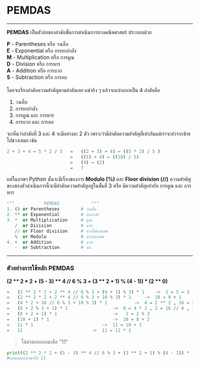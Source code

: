 # PEMDAS

---

**PEMDAS**   เป็นตัวย่อของลำดับขั้นการดำเนินการทางคณิตศาสตร์ ประกอบด้วย

**P** - Parentheses    หรือ   วงเล็บ<br>
**E** - Exponential    หรือ   การยกกำลัง<br>
**M** - Multiplication หรือ   การคูณ<br>
**D** - Division       หรือ   การหาร<br>
**A** - Addition       หรือ   การบวก<br>
**S** - Subtraction    หรือ   การลบ<br>
<br>
โดยจะเรียงลำดับความสำคัญตามลำดับเลย แต่จริง ๆ แล้วจะแบ่งออกเป็น 4 ลำดับคือ
<ol>
   <li>วงเล็บ</li>
   <li>การยกกำลัง</li>
   <li>การคูณ และ การหาร</li>
   <li>การบวก และ การลบ</li>
</ol>

จะเห็นว่าลำดับที่ 3 และ 4 จะมีอย่างละ 2 ตัว เพราะว่ามีลำดับความสำคัญที่เท่ากันแต่เราจะทำจากซ้ายไปขวาเสมอ เช่น

```python
2 + 3 + 4 – 5 * 2 / 5	=	((2 + 3) + 4) – ((5 * 2) / 5 )
                        =	((5) + 4) – ((10) / 5)
                        =	(9) – (2)
                        =	7
```

แต่ในภาษา Python นั้นจะมีเรื่องของการ **Modulo (%)** และ **Floor division (//)** ความสำคัญของสองตัวดำเนินการนี้จะมีลำดับความสำคัญอยู่ในขั้นที่ 3 หรือ มีความสำคัญเท่ากับ การคูณ และ การหาร

```python
"""           PEMDAS            """
1. () or Parentheses        # วงเล็บ
2. ** or Exponential        # ยกกำลัง
3. *  or Multiplication     # คูณ
   /  or Division           # หาร
   // or Floor division     # หารไม่เอาเศษ
   %  or Modulo             # หารเอาเศษ
4. +  or Addition           # บวก
   -  or Subtraction        # ลบ
```

---

### ตัวอย่างการใช้หลัก PEMDAS
**(2 ** 2 * 2 + (5 - 3) ** 4 // 6 % 3 + (3 ** 2 + 1) % (4 - 1)) * (2 ** 0)**
<br>
```python
=	(2 ** 2 * 2 + 2 ** 4 // 6 % 3 + (9 + 1) % 3) * 1  	-> 	2 = 5 – 3 , 9 = 3 ** 2 , 1 = 2 ** 0
=	(2 ** 2 * 2 + 2 ** 4 // 6 % 3 + 10 % 3) * 1		-> 	10 = 9 + 1
=	(4 * 2 + 16 // 6 % 3 + 10 % 3) * 1			-> 	4 = 2 ** 2 , 16 = 2 ** 4
=	(8 + 2 % 3 + 1) * 1					-> 	8 = 4 * 2 , 2 = 16 // 6 , 1 = 10 % 3
=	(8 + 2 + 1) * 1						->	 2 = 2 % 3
=	(10 + 1) * 1						-> 	10 = 8 + 2
=	11 * 1							-> 	11 = 10 + 1
=	11 							-> 	11 = 11 * 1
```

> ได้คำตอบออกมาคือ "11" <br>

```python
print((2 ** 2 * 2 + (5 - 3) ** 4 // 6 % 3 + (3 ** 2 + 1) % (4 - 1)) * (2 ** 0))
#แสดงผลออกมาได้ 11
```
